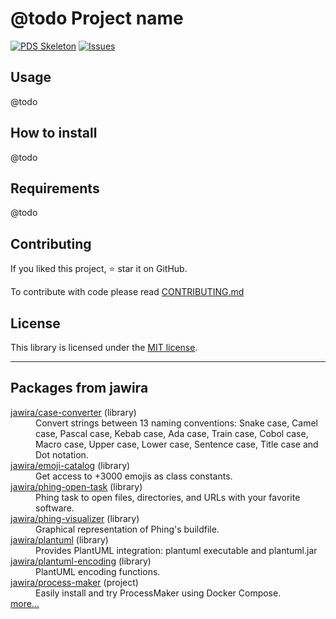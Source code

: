 @todo Project name
==================

<!--
BADGES:
https://poser.pugx.org/
https://phppackages.org/p/jawira/case-converter
https://isitmaintained.com/
-->

[![PDS Skeleton](https://img.shields.io/badge/pds-skeleton-blue.svg?style=flat-square)](https://github.com/php-pds/skeleton)
[![Issues](https://img.shields.io/github/issues/jawira/case-converter.svg?label=HuBoard&color=694DC2)](https://huboard.com/jawira/case-converter)

Usage
-----

@todo

How to install
--------------

@todo

Requirements
------------

@todo

Contributing
------------

If you liked this project, ⭐ star it on GitHub.

To contribute with code please read [CONTRIBUTING.md](./CONTRIBUTING.md)

License
-------

This library is licensed under the [MIT license](LICENSE.md).


***

Packages from jawira
--------------------

<dl>

<dt><a href="https://packagist.org/packages/jawira/case-converter">jawira/case-converter</a> (library)</dt>
<dd>Convert strings between 13 naming conventions: Snake case, Camel case,
  Pascal case, Kebab case, Ada case, Train case, Cobol case, Macro case,
  Upper case, Lower case, Sentence case, Title case and Dot notation.
</dd>

<dt><a href="https://packagist.org/packages/jawira/emoji-catalog">jawira/emoji-catalog</a> (library)</dt>
<dd>Get access to +3000 emojis as class constants.</dd>

<dt><a href="https://packagist.org/packages/jawira/phing-open-task">jawira/phing-open-task</a> (library)</dt>
<dd>Phing task to open files, directories, and URLs with your favorite software.</dd>

<dt><a href="https://packagist.org/packages/jawira/phing-visualizer">jawira/phing-visualizer</a> (library)</dt>
<dd>Graphical representation of Phing's buildfile.</dd>

<dt><a href="https://packagist.org/packages/jawira/plantuml">jawira/plantuml</a> (library)</dt>
<dd>Provides PlantUML integration: plantuml executable and plantuml.jar</dd>

<dt><a href="https://packagist.org/packages/jawira/plantuml-encoding">jawira/plantuml-encoding</a> (library)</dt>
<dd>PlantUML encoding functions.</dd>

<dt><a href="https://packagist.org/packages/jawira/process-maker">jawira/process-maker</a> (project)</dt>
<dd>Easily install and try ProcessMaker using Docker Compose.</dd>

<dt><a href="https://packagist.org/packages/jawira/">more...</a></dt>
</dl>
